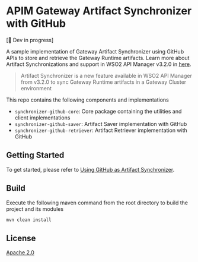 # APIM Gateway Artifact Synchronizer with GitHub

[:construction: Dev in progress]

A sample implementation of Gateway Artifact Synchronizer using GitHub APIs to store and retrieve the Gateway Runtime artifacts. Learn more about Artifact Synchronizations and support in WSO2 API Manager v3.2.0 in [here]([github-retriever](https://apim.docs.wso2.com/en/latest/install-and-setup/setup/distributed-deployment/synchronizing-artifacts-in-a-gateway-cluster/)).

> Artifact Synchronizer is a new feature available in WSO2 API Manager from v3.2.0 to sync Gateway Runtime artifacts in a Gateway Cluster environment

This repo contains the following components and implementations

- `synchronizer-github-core`: Core package containing the utilities and client implementations
- `synchronizer-github-saver`: Artifact Saver implementation with GitHub
- `synchronizer-github-retriever`: Artifact Retriever implementation with GitHub

## Getting Started

To get started, please refer to [Using GitHub as Artifact Synchronizer](docs/GETTING_STARTED.md).

## Build

Execute the following maven command from the root directory to build the project and its modules

```sh
mvn clean install
```

## License

[Apache 2.0](LICENSE)
